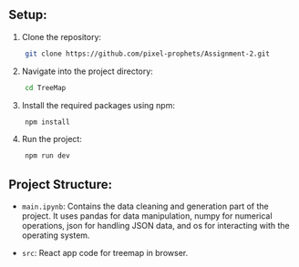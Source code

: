 ## Setup:
1. Clone the repository: 
```bash
    git clone https://github.com/pixel-prophets/Assignment-2.git
```
2. Navigate into the project directory: 
```bash
    cd TreeMap
```
3. Install the required packages using npm:
```bash
    npm install
```
4. Run the project:
```bash
    npm run dev
```

## Project Structure:
- `main.ipynb`: Contains the data cleaning and generation part of the project. It uses pandas for data manipulation, numpy for numerical operations, json for handling JSON data, and os for interacting with the operating system.

- `src`: React app code for treemap in browser.
